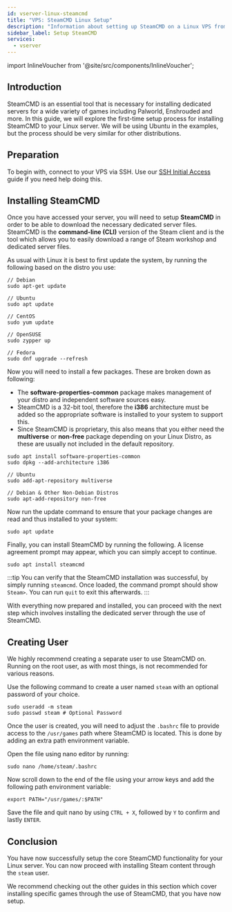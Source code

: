 ```yaml
---
id: vserver-linux-steamcmd
title: "VPS: SteamCMD Linux Setup"
description: "Information about setting up SteamCMD on a Linux VPS from ZAP-Hosting"
sidebar_label: Setup SteamCMD
services:
  - vserver
---
```


import InlineVoucher from '@site/src/components/InlineVoucher';

## Introduction
SteamCMD is an essential tool that is necessary for installing dedicated servers for a wide variety of games including Palworld, Enshrouded and more. In this guide, we will explore the first-time setup process for installing SteamCMD to your Linux server. We will be using Ubuntu in the examples, but the process should be very similar for other distributions.

<InlineVoucher />

## Preparation

To begin with, connect to your VPS via SSH. Use our [SSH Initial Access](vserver-linux-ssh.md) guide if you need help doing this.

## Installing SteamCMD

Once you have accessed your server, you will need to setup **SteamCMD** in order to be able to download the necessary dedicated server files. SteamCMD is the **command-line (CLI)** version of the Steam client and is the tool which allows you to easily download a range of Steam workshop and dedicated server files.

As usual with Linux it is best to first update the system, by running the following based on the distro you use:
```
// Debian
sudo apt-get update

// Ubuntu
sudo apt update

// CentOS
sudo yum update

// OpenSUSE
sudo zypper up

// Fedora
sudo dnf upgrade --refresh
```

Now you will need to install a few packages. These are broken down as following:

- The **software-properties-common** package makes management of your distro and independent software sources easy.
- SteamCMD is a 32-bit tool, therefore the **i386** architecture must be added so the appropriate software is installed to your system to support this.
- Since SteamCMD is proprietary, this also means that you either need the **multiverse** or **non-free** package depending on your Linux Distro, as these are usually not included in the default repository.

```
sudo apt install software-properties-common
sudo dpkg --add-architecture i386

// Ubuntu
sudo add-apt-repository multiverse

// Debian & Other Non-Debian Distros
sudo apt-add-repository non-free
```

Now run the update command to ensure that your package changes are read and thus installed to your system:
```
sudo apt update
```

Finally, you can install SteamCMD by running the following. A license agreement prompt may appear, which you can simply accept to continue.
```
sudo apt install steamcmd
```

:::tip
You can verify that the SteamCMD installation was successful, by simply running `steamcmd`. Once loaded, the command prompt should show `Steam>`. You can run `quit` to exit this afterwards.
:::

With everything now prepared and installed, you can proceed with the next step which involves installing the dedicated server through the use of SteamCMD.

## Creating User

We highly recommend creating a separate user to use SteamCMD on. Running on the root user, as with most things, is not recommended for various reasons.

Use the following command to create a user named `steam` with an optional password of your choice.

```
sudo useradd -m steam
sudo passwd steam # Optional Password
```

Once the user is created, you will need to adjust the `.bashrc` file to provide access to the `/usr/games` path where SteamCMD is located. This is done by adding an extra path environment variable.

Open the file using nano editor by running:
```
sudo nano /home/steam/.bashrc
```

Now scroll down to the end of the file using your arrow keys and add the following path environment variable:
```
export PATH="/usr/games/:$PATH"
```

Save the file and quit nano by using `CTRL + X`, followed by `Y` to confirm and lastly `ENTER`.

## Conclusion

You have now successfully setup the core SteamCMD functionality for your Linux server. You can now proceed with installing Steam content through the `steam` user.

We recommend checking out the other guides in this section which cover installing specific games through the use of SteamCMD, that you have now setup.

<InlineVoucher />
